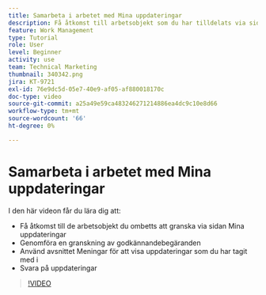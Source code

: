 ```yaml
---
title: Samarbeta i arbetet med Mina uppdateringar
description: Få åtkomst till arbetsobjekt som du har tilldelats via sidan Mina uppdateringar.
feature: Work Management
type: Tutorial
role: User
level: Beginner
activity: use
team: Technical Marketing
thumbnail: 340342.png
jira: KT-9721
exl-id: 76e9dc5d-05e7-40e9-af05-af880018170c
doc-type: video
source-git-commit: a25a49e59ca483246271214886ea4dc9c10e8d66
workflow-type: tm+mt
source-wordcount: '66'
ht-degree: 0%

---
```


# Samarbeta i arbetet med Mina uppdateringar

I den här videon får du lära dig att:

* Få åtkomst till de arbetsobjekt du ombetts att granska via sidan Mina uppdateringar
* Genomföra en granskning av godkännandebegäranden
* Använd avsnittet Meningar för att visa uppdateringar som du har tagit med i
* Svara på uppdateringar

>[!VIDEO](https://video.tv.adobe.com/v/340342/?quality=12&learn=on)
